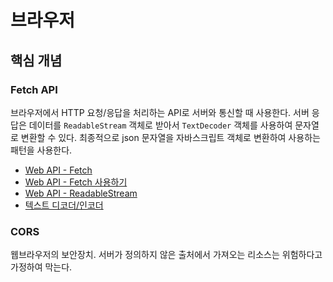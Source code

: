 # 브라우저

## 핵심 개념

### Fetch API

브라우저에서 HTTP 요청/응답을 처리하는 API로 서버와 통신할 때 사용한다. 서버 응답은 데이터를 `ReadableStream` 객체로 받아서 `TextDecoder` 객체를 사용하여 문자열로 변환할 수 있다. 최종적으로 json 문자열을 자바스크립트 객체로 변환하여 사용하는 패턴을 사용한다.

- [Web API - Fetch](https://developer.mozilla.org/ko/docs/Web/API/Fetch_API)
- [Web API - Fetch 사용하기](https://developer.mozilla.org/ko/docs/Web/API/Fetch_API/Using_Fetch)
- [Web API - ReadableStream](https://developer.mozilla.org/ko/docs/Web/API/ReadableStream)
- [텍스트 디코더/인코더](https://ko.javascript.info/text-decoder)

### CORS

웹브라우저의 보안장치. 서버가 정의하지 않은 출처에서 가져오는 리소스는 위험하다고 가정하여 막는다.
